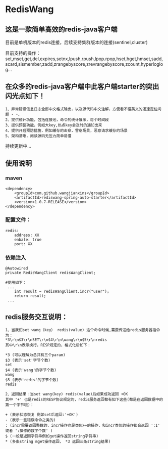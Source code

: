 # RedisWang

## 这是一款简单高效的redis-java客户端


目前是单机版本的redis连接，后续支持集群版本的连接(sentinel,cluster)

目前支持的操作：set,mset,get,del,expires,setnx,lpush,rpush,lpop.rpop,hset,hget,hmset,sadd,scard,sismember,zadd,zrangebyscore,zrevrangebyscore,zcount,hyperloglog...

## 在众多的redis-java客户端中此客户端starter的突出闪光点如下！
    1、异常错误信息日志全部中文格式输出，以及源代码中文注解，方便看不懂英文的迅速定位问题 - -、
    2、提供统计功能，包括连接池，命令的统计展示，每个时间段
    3、提供预警功能，例如大key,热点key会及时的通知出来
    4、提供开启预防措施，例如缓存的击穿，雪崩场景，恶意请求缓存的场景
    5、架构清晰，阅读源码无压力简单易懂

持续更新中...


## 使用说明
    
### maven
    <dependency>
        <groupId>com.github.wangjianxins</groupId>
        <artifactId>rediswang-spring-auto-starter</artifactId>
        <version>1.0.7-RELEASE</version>
    </dependency>

### 配置文件：
    redis:
        address: XX
        enbale: true
        port: XX

### 依赖注入
    @Autowired
    private RedisWangClient redisWangClient;
    
    #使用如下：
     ...
        int result = redisWangClient.incr("user");
        return result;
     ...


## redis服务交互说明：

    1、当我们set wang（key） redis(value) 这个命令时候,需要传送给redis服务器指令为：
    *3\r\n$3\r\nSET\r\n$4\r\n\wang\r\n$5\r\nredis 
    其中\r\n表示换行，RESP规定的，格式化后如下：
     
    *3 (可以理解为总共有三个param)
    $3 (表示'set'字节个数)
    set 
    $4 (表示'wang'的字节个数) 
    wang
    $5 (表示'redis'的字节个数)
    redis

    2、返回结果：当set wang(key) redis(value)后如果成功返回 +OK
    其中 '+' 也是redis的RESP协议规定的，redis服务返回都有如下这些(都是在返回数据中的第一个字节哦)：
    
    + (表示状态恢复 例如set后返回:'+OK')
    - (表示一些错误命令之类的)
    : (incr需要返回整数的，incr操作也是类似++的操作，和incr类似的操作都会返回 ':1' 或者 ':操作的数字个数' )
    $ (一般是返回字符串例如get操作返回string字符串)
    * (多条string mget操作返回， *3 返回三条string结果)